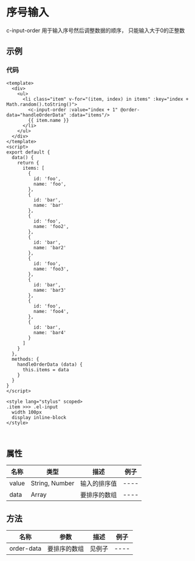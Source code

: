 # 序号输入  
c-input-order
用于输入序号然后调整数据的顺序， 只能输入大于0的正整数

## 示例  
<Demo>
  <InputOrderDemo />
</Demo>

### 代码
``` vue
<template>
  <div>
    <ul>
      <li class="item" v-for="(item, index) in items" :key="index + Math.random().toString()">
        <c-input-order :value="index + 1" @order-data="handleOrderData" :data="items"/> 
        {{ item.name }}
      </li>
    </ul>
  </div>
</template>
<script>
export default {
  data() {
    return {
      items: [
        {
          id: 'foo',
          name: 'foo',
        },
        {
          id: 'bar',
          name: 'bar'
        },
        {
          id: 'foo',
          name: 'foo2',
        },
        {
          id: 'bar',
          name: 'bar2'
        },
        {
          id: 'foo',
          name: 'foo3',
        },
        {
          id: 'bar',
          name: 'bar3'
        },
        {
          id: 'foo',
          name: 'foo4',
        },
        {
          id: 'bar',
          name: 'bar4'
        }
      ]
    }
  },
  methods: {
    handleOrderData (data) {
      this.items = data
    }
  }
}
</script>

<style lang="stylus" scoped>
.item >>> .el-input
  width 100px
  display inline-block
</style>



```

## 属性  
| 名称 | 类型 | 描述 | 例子 |
| ---- | ---- | ---- | ---- |
| value | String, Number | 输入的排序值 | ---- |
| data | Array | 要排序的数组| ---- |
## 方法 
| 名称 | 参数 |描述| 例子 |  
| ---- | ---- | ---- | ---- |
| order-data | 要排序的数组 | 见例子 | ---- |

<Comment />